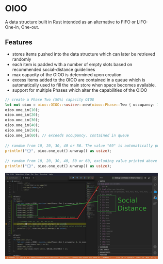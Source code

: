 # OIOO

A data structure built in Rust intended as an alternative to FIFO or LIFO: One-in, One-out. 

## Features
  * stores items pushed into the data structure which can later be retrieved randomly
  * each item is padded with a number of empty slots based on recommended social-distance guidelines 
  * max capacity of the OIOO is determined upon creation
  * excess items added to the OIOO are contained in a queue which is automatically used to fill the main store when space becomes available.
  * support for multiple Phases which alter the capabilities of the OIOO


```rust
// create a Phase Two (50%) capacity OIOO 
let mut oioo = oioo::OIOO::<usize>::new(oioo::Phase::Two { occupancy: 10 }); 
oioo.one_in(10); 
oioo.one_in(20);
oioo.one_in(30);
oioo.one_in(40);
oioo.one_in(50);
oioo.one_in(60); // exceeds occupancy, contained in queue
 
// random from 10, 20, 30, 40 or 50. The value "60" is automatically pushed into the empty space.
println!("{}", oioo.one_out().unwrap() as usize); 

// random from 10, 20, 30, 40, 50 or 60, excluding value printed above
println!("{}", oioo.one_out().unwrap() as usize); 
```

![Example](example.jpg?raw=true "Example")
